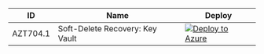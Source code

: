 | ID          | Name                                                             |Deploy|
| ----------- |------------------------------------------------------------------|------|
| AZT704.1    | Soft-Delete Recovery: Key Vault|[![Deploy to Azure](https://aka.ms/deploytoazurebutton)](https://portal.azure.com/#create/Microsoft.Template/uri/https%3A%2F%2Fraw.githubusercontent.com%2Fhausec%2FAzDetectSuite%2Fmain%2FAzureThreatResearchMatrix%2FExfiltration%2FAZT704%2FAZT704-1.json)|
